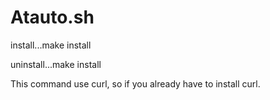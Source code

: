 # Atauto.sh
install...make install

uninstall...make install

This command use curl, so if you already have to install curl.
